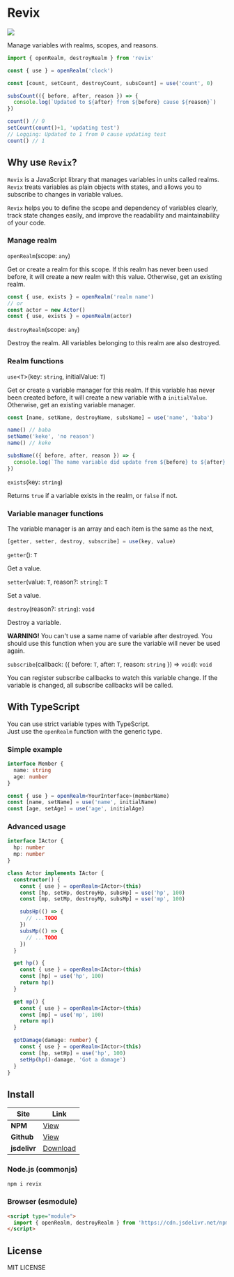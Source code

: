 # Revix

[![](https://data.jsdelivr.com/v1/package/npm/revix/badge)](https://www.jsdelivr.com/package/npm/revix)

Manage variables with realms, scopes, and reasons.

```typescript
import { openRealm, destroyRealm } from 'revix'

const { use } = openRealm('clock')

const [count, setCount, destroyCount, subsCount] = use('count', 0)

subsCount(({ before, after, reason }) => {
  console.log(`Updated to ${after} from ${before} cause ${reason}`)
})

count() // 0
setCount(count()+1, 'updating test')
// Logging: Updated to 1 from 0 cause updating test
count() // 1
```

## Why use `Revix`?

`Revix` is a JavaScript library that manages variables in units called realms. `Revix` treats variables as plain objects with states, and allows you to subscribe to changes in variable values.

`Revix` helps you to define the scope and dependency of variables clearly, track state changes easily, and improve the readability and maintainability of your code.

### **Manage realm**

`openRealm`(scope: `any`)

Get or create a realm for this scope.
If this realm has never been used before, it will create a new realm with this value. Otherwise, get an existing realm.

```typescript
const { use, exists } = openRealm('realm name')
// or
const actor = new Actor()
const { use, exists } = openRealm(actor)
```

`destroyRealm`(scope: `any`)

Destroy the realm. All variables belonging to this realm are also destroyed.

### **Realm functions**

`use`<`T`>(key: `string`, initialValue: `T`)

Get or create a variable manager for this realm. If this variable has never been created before, it will create a new variable with a `initialValue`. Otherwise, get an existing variable manager.

```typescript
const [name, setName, destroyName, subsName] = use('name', 'baba')

name() // baba
setName('keke', 'no reason')
name() // keke

subsName(({ before, after, reason }) => {
  console.log(`The name variable did update from ${before} to ${after} because ${reason}`)
})
```

`exists`(key: `string`)

Returns `true` if a variable exists in the realm, or `false` if not.

### **Variable manager functions**

The variable manager is an array and each item is the same as the next,

```typescript
[getter, setter, destroy, subscribe] = use(key, value)
```

`getter`(): `T`

Get a value.

`setter`(value: `T`, reason?: `string`): `T`

Set a value.

`destroy`(reason?: `string`): `void`

Destroy a variable.

**WARNING!** You can't use a same name of variable after destroyed. You should use this function when you are sure the variable will never be used again.

`subscribe`(callback: ({ before: `T`, after: `T`, reason: `string` }) => `void`): `void`

You can register subscribe callbacks to watch this variable change.
If the variable is changed, all subscribe callbacks will be called.

## With TypeScript

You can use strict variable types with TypeScript.  
Just use the `openRealm` function with the generic type.

### Simple example

```typescript
interface Member {
  name: string
  age: number
}

const { use } = openRealm<YourInterface>(memberName)
const [name, setName] = use('name', initialName)
const [age, setAge] = use('age', initialAge)
```

### Advanced usage
```typescript
interface IActor {
  hp: number
  mp: number
}

class Actor implements IActor {
  constructor() {
    const { use } = openRealm<IActor>(this)
    const [hp, setHp, destroyHp, subsHp] = use('hp', 100)
    const [mp, setMp, destroyMp, subsMp] = use('mp', 100)

    subsHp(() => {
      // ...TODO
    })
    subsMp(() => {
      // ...TODO
    })
  }

  get hp() {
    const { use } = openRealm<IActor>(this)
    const [hp] = use('hp', 100)
    return hp()
  }

  get mp() {
    const { use } = openRealm<IActor>(this)
    const [mp] = use('mp', 100)
    return mp()
  }

  gotDamage(damage: number) {
    const { use } = openRealm<IActor>(this)
    const [hp, setHp] = use('hp', 100)
    setHp(hp()-damage, 'Got a damage')
  }
}
```

## Install

|Site|Link|
|---|---|
|**NPM**|[View](https://www.npmjs.com/package/revix)|
|**Github**|[View](https://github.com/izure1/revix)|
|**jsdelivr**|[Download](https://cdn.jsdelivr.net/npm/revix@1.x.x/dist/esm/index.min.js)|

### Node.js (commonjs)

```bash
npm i revix
```

### Browser (esmodule)

```html
<script type="module">
  import { openRealm, destroyRealm } from 'https://cdn.jsdelivr.net/npm/revix@1.x.x/dist/esm/index.min.js'
</script>
```

## License

MIT LICENSE
